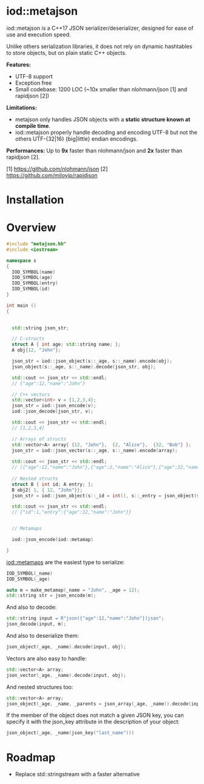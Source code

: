 iod::metajson
============================


iod::metajson is a C++17 JSON serializer/deserializer, designed for
ease of use and execution speed.

Unlike others serialization libraries, it does not rely on dynamic
hashtables to store objects, but on plain static C++ objects.

**Features:**
  - UTF-8 support
  - Exception free
  - Small codebase: 1200 LOC (~10x smaller than nlohmann/json [1] and rapidjson [2])

**Limitations:**
  - metajson only handles JSON objects with a **static structure known at compile time**.
  - iod::metajson properly handle decoding and encoding UTF-8 but not the others UTF-{32|16} {big|little} endian encodings.

**Performances:** Up to **9x** faster than nlohmann/json and **2x** faster than rapidjson [2].

[1] https://github.com/nlohmann/json
[2] https://github.com/miloyip/rapidjson

Installation
============================

Overview
============================

```c++
#include "metajson.hh"
#include <iostream>

namespace s
{
  IOD_SYMBOL(name)
  IOD_SYMBOL(age)
  IOD_SYMBOL(entry)
  IOD_SYMBOL(id)
}

int main ()
{
     

  std::string json_str;

  // C-structs
  struct A { int age; std::string name; };
  A obj{12, "John"};

  json_str = iod::json_object(s::_age, s::_name).encode(obj);
  json_object(s::_age, s::_name).decode(json_str, obj);

  std::cout << json_str << std::endl;
  // {"age":12,"name":"John"}

  // C++ vectors
  std::vector<int> v = {1,2,3,4};
  json_str = iod::json_encode(v);
  iod::json_decode(json_str, v);

  std::cout << json_str << std::endl;
  // [1,2,3,4]

  // Arrays of structs
  std::vector<A> array{ {12, "John"},  {2, "Alice"},  {32, "Bob"} };
  json_str = iod::json_vector(s::_age, s::_name).encode(array);
  
  std::cout << json_str << std::endl;
  // [{"age":12,"name":"John"},{"age":2,"name":"Alice"},{"age":32,"name":"Bob"}]
 
  // Nested structs
  struct B { int id; A entry; };
  B obj2{ 1, { 12, "John"}};
  json_str = iod::json_object(s::_id = int(), s::_entry = json_object(s::_age, s::_name)).encode(obj2);

  std::cout << json_str << std::endl;
  // {"id":1,"entry":{"age":12,"name":"John"}}


  // Metamaps

  iod::json_encode(iod::metamap)

}

```

[iod::metamaps](https://github.com/iodcpp/metamap) are the easiest type to serialize:

```c++
IOD_SYMBOL(_name)
IOD_SYMBOL(_age)

auto m = make_metamap(_name = "John", _age = 12);
std::string str = json_encode(m);
```

And also to decode:

```c++
std::string input = R"json({"age":12,"name":"John"})json";
json_decode(input, m);
```


And also to deserialize them:

```c++
json_object(_age, _name).decode(input, obj);
```

Vectors are also easy to handle:

```c++
std::vector<A> array;
json_vector(_age, _name).decode(input, obj);
```

And nested structures too:
```c++
std::vector<A> array;
json_object(_age, _name, _parents = json_array(_age, _name)).decode(input, obj);
```


If the member of the object does not match a given JSON key, you can
specify it with the json_key attribute in the description of your object:

```c++
json_object(_age, _name(json_key("last_name")))
```

Roadmap
=================

- Replace std::stringstream with a faster alternative

